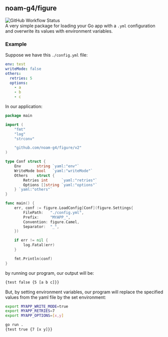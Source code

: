 ## noam-g4/figure
![GitHub Workflow Status](https://img.shields.io/github/workflow/status/noam-g4/figure/Go%20Test?label=tests&style=flat-square) <br/>
A very simple package for loading your Go app with a `.yml` configuration and overwrite its values with environment variables. 

### Example
Suppose we have this `./config.yml` file:
```yaml
env: test
writeMode: false
others:
  retries: 5
  options: 
    - a
    - b
    - c
```
In our application:
```go
package main

import (
	"fmt"
	"log"
	"strconv"

	"github.com/noam-g4/figure/v2"
)

type Conf struct {
	Env       string `yaml:"env"`
	WriteMode bool   `yaml:"writeMode"`
	Others    struct {
		Retries int      `yaml:"retries"`
		Options []string `yaml:"options"`
	} `yaml:"others"`
}

func main() {
	err, conf := figure.LoadConfig[Conf](figure.Settings{
		FilePath:   "./config.yml",
		Prefix:     "MYAPP_",
		Convention: figure.Camel,
		Separator:  "_",
	})

	if err != nil {
		log.Fatal(err)
	}

	fmt.Println(conf)
}
```
by running our program, our output will be:
```bash
{test false {5 [a b c]}}
```
But, by setting environment variables, our program will replace the specified values from the yaml file by the set environment:
```bash
export MYAPP_WRITE_MODE=true
export MYAPP_RETRIES=7
export MYAPP_OPTIONS=[x,y]

go run .
{test true {7 [x y]}}
```
